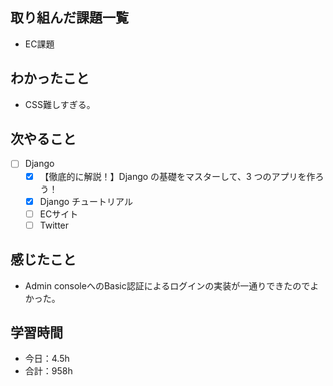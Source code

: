 ## 取り組んだ課題一覧
- EC課題

## わかったこと
- CSS難しすぎる。

## 次やること
- [ ] Django
   - [x] 【徹底的に解説！】Django の基礎をマスターして、3 つのアプリを作ろう！
   - [x] Django チュートリアル
   - [ ] ECサイト
   - [ ] Twitter

## 感じたこと
- Admin consoleへのBasic認証によるログインの実装が一通りできたのでよかった。

## 学習時間

- 今日：4.5h
- 合計：958h